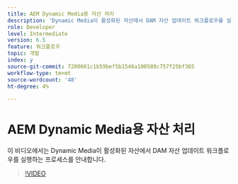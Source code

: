 ```yaml
---
title: AEM Dynamic Media용 자산 처리
description: 'Dynamic Media이 활성화된 자산에서 DAM 자산 업데이트 워크플로우를 실행하는 단계입니다.  '
role: Developer
level: Intermediate
version: 6.5
feature: 워크플로우
topic: 개발
index: y
source-git-commit: 7200601c1b59bef5b1546a100589c757f25bf365
workflow-type: tm+mt
source-wordcount: '48'
ht-degree: 4%

---
```



# AEM Dynamic Media용 자산 처리

이 비디오에서는 Dynamic Media이 활성화된 자산에서 DAM 자산 업데이트 워크플로우를 실행하는 프로세스를 안내합니다.

>[!VIDEO](https://video.tv.adobe.com/v/335456?quality=9&learn=on)
